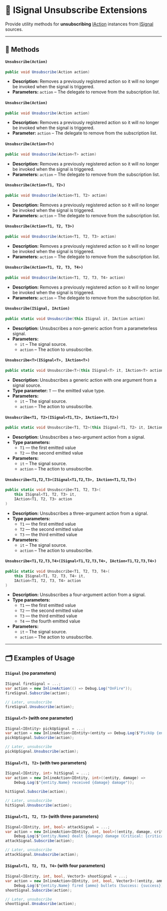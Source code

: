 # 🧩 ISignal Unsubscribe Extensions

Provide utility methods for **unsubscribing** [IAction](../Actions/IActions.md) instances from [ISignal](ISignals.md)
sources.

---

## 🏹 Methods


#### `Unsubscribe(Action)`

```csharp
public void Unsubscribe(Action action)
```

- **Description:** Removes a previously registered action so it will no longer be invoked when the signal is triggered.
- **Parameters:** `action` – The delegate to remove from the subscription list.


#### `Unsubscribe(Action)`

```csharp
public void Unsubscribe(Action action)  
```

- **Description:** Removes a previously registered action so it will no longer be invoked when the signal is triggered.
- **Parameter:** `action` – The delegate to remove from the subscription list.


#### `Unsubscribe(Action<T>)`

```csharp
public void Unsubscribe(Action<T> action)
```

- **Description:** Removes a previously registered action so it will no longer be invoked when the signal is triggered.
- **Parameters:** `action` – The delegate to remove from the subscription list.


#### `Unsubscribe(Action<T1, T2>)`

```csharp
public void Unsubscribe(Action<T1, T2> action)
```

- **Description:** Removes a previously registered action so it will no longer be invoked when the signal is triggered.
- **Parameters:** `action` – The delegate to remove from the subscription list.


#### `Unsubscribe(Action<T1, T2, T3>)`

```csharp
public void Unsubscribe(Action<T1, T2, T3> action)
```

- **Description:** Removes a previously registered action so it will no longer be invoked when the signal is triggered.
- **Parameters:** `action` – The delegate to remove from the subscription list.


#### `Unsubscribe(Action<T1, T2, T3, T4>)`

```csharp
public void Unsubscribe(Action<T1, T2, T3, T4> action)
```

- **Description:** Removes a previously registered action so it will no longer be invoked when the signal is triggered.
- **Parameters:** `action` – The delegate to remove from the subscription list.




#### `Unsubscribe(ISignal, IAction)`

```csharp
public static void Unsubscribe(this ISignal it, IAction action)
```

- **Description:** Unsubscribes a non-generic action from a parameterless signal.
- **Parameters:**
    - `it` – The signal source.
    - `action` – The action to unsubscribe.

#### `Unsubscribe<T>(ISignal<T>, IAction<T>)`

```csharp
public static void Unsubscribe<T>(this ISignal<T> it, IAction<T> action)
```

- **Description:** Unsubscribes a generic action with one argument from a signal source.
- **Type parameter:** `T` — the emitted value type.
- **Parameters:**
    - `it` – The signal source.
    - `action` – The action to unsubscribe.

#### `Unsubscribe<T1, T2>(ISignal<T1,T2>, IAction<T1,T2>)`

```csharp
public static void Unsubscribe<T1, T2>(this ISignal<T1, T2> it, IAction<T1, T2> action)
```

- **Description:** Unsubscribes a two-argument action from a signal.
- **Type parameters:**
    - `T1` — the first emitted value
    - `T2` — the second emitted value
- **Parameters:**
    - `it` – The signal source.
    - `action` – The action to unsubscribe.

#### `Unsubscribe<T1,T2,T3>(ISignal<T1,T2,T3>, IAction<T1,T2,T3>)`

```csharp
public static void Unsubscribe<T1, T2, T3>(
    this ISignal<T1, T2, T3> it,
    IAction<T1, T2, T3> action
)
```

- **Description:** Unsubscribes a three-argument action from a signal.
- **Type parameters:**
    - `T1` — the first emitted value
    - `T2` — the second emitted value
    - `T3` — the third emitted value
- **Parameters:**
    - `it` – The signal source.
    - `action` – The action to unsubscribe.

#### `Unsubscribe<T1,T2,T3,T4>(ISignal<T1,T2,T3,T4>, IAction<T1,T2,T3,T4>)`

```csharp
public static void Unsubscribe<T1, T2, T3, T4>(
    this ISignal<T1, T2, T3, T4> it,
    IAction<T1, T2, T3, T4> action
)
```

- **Description:** Unsubscribes a four-argument action from a signal.
- **Type parameters:**
    - `T1` — the first emitted value
    - `T2` — the second emitted value
    - `T3` — the third emitted value
    - `T4` — the fourth emitted value
- **Parameters:**
    - `it` – The signal source.
    - `action` – The action to unsubscribe.

---

## 🗂 Examples of Usage

#### `ISignal` (no parameters)

```csharp
ISignal fireSignal = ...;
var action = new InlineAction(() => Debug.Log("OnFire"));
fireSignal.Subscribe(action);

// Later, unsubscribe
fireSignal.Unsubscribe(action);
```

#### `ISignal<T>` (with one parameter)

```csharp
ISignal<IEntity> pickUpSignal = ...;
var action = new InlineAction<IEntity>(entity => Debug.Log($"PickUp {entity.Name}"));
pickUpSignal.Subscribe(action);

// Later, unsubscribe
pickUpSignal.Unsubscribe(action);
```

#### `ISignal<T1, T2>` (with two parameters)

```csharp
ISignal<IEntity, int> hitSignal = ...;
var action = new InlineAction<IEntity, int>((entity, damage) =>
    Debug.Log($"{entity.Name} received {damage} damage"));

hitSignal.Subscribe(action);

// Later, unsubscribe
hitSignal.Unsubscribe(action);
```

#### `ISignal<T1, T2, T3>` (with three parameters)

```csharp
ISignal<IEntity, int, bool> attackSignal = ...;
var action = new InlineAction<IEntity, int, bool>((entity, damage, critical) =>
    Debug.Log($"{entity.Name} dealt {damage} damage (Critical: {critical})"));
attackSignal.Subscribe(action);

// Later, unsubscribe
attackSignal.Unsubscribe(action);
```

#### `ISignal<T1, T2, T3, T4>` (with four parameters)

```csharp
ISignal<IEntity, int, bool, Vector3> shootSignal = ...;
var action = new InlineAction<IEntity, int, bool, Vector3>((entity, ammo, success, position) =>
    Debug.Log($"{entity.Name} fired {ammo} bullets (Success: {success}) at {position}"));
shootSignal.Subscribe(action);

// Later, unsubscribe
shootSignal.Unsubscribe(action);
```